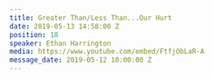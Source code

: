 ```yaml
---
title: Greater Than/Less Than...Our Hurt
date: 2019-05-13 14:58:00 Z
position: 18
speaker: Ethan Harrington
media: https://www.youtube.com/embed/FtfjObLaR-A
message_date: 2019-05-12 10:00:00 Z
---
```


